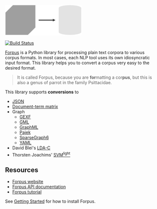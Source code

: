 ![Logo](docs/images/logo.png)

[![Build Status](https://travis-ci.org/severinsimmler/forpus.svg?branch=master)](https://travis-ci.org/severinsimmler/forpus)


[Forpus](https://severinsimmler.github.io/forpus) is a Python library for processing plain text corpora to various corpus formats. In most cases, each NLP tool uses its own idiosyncratic input format. This library helps you to convert a corpus very easy to the desired format.

> It is called Forpus, because you are **for**matting a cor**pus**, but this is also a genus of parrot in the family Psittacidae.

This library supports **conversions** to
* [JSON](https://www.json.org/index.html)
* [Document-term matrix](https://en.wikipedia.org/wiki/Document-term_matrix)
* Graph
    * [GEXF](https://gephi.org/gexf/format/)
    * [GML](https://gephi.org/users/supported-graph-formats/gml-format/)
    * [GraphML](http://graphml.graphdrawing.org/)
    * [Pajek](http://vlado.fmf.uni-lj.si/pub/networks/pajek/)
    * [SparseGraph6](https://networkx.github.io/documentation/networkx-1.10/reference/readwrite.sparsegraph6.html)
    * [YAML](http://yaml.org/)
* David Blei's [LDA-C](https://github.com/blei-lab/lda-c/blob/master/readme.txt)
* Thorsten Joachims' [SVM<sup>light<sup>](http://svmlight.joachims.org/)

## Resources
* [Forpus website](https://severinsimmler.github.io/forpus)
* [Forpus API documentation](https://severinsimmler.github.io/forpus/gen/forpus.html)
* [Forpus tutorial](https://github.com/severinsimmler/forpus/blob/master/notebooks/A%20Walk%20Through%20Forpus.ipynb)

See [Getting Started](https://severinsimmler.github.io/forpus/gettingstarted.html) for how to install Forpus.
